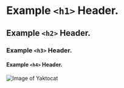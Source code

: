 # Example `<h1>` Header.
## Example `<h2>` Header.
### Example `<h3>` Header.
#### Example `<h4>` Header.


![Image of Yaktocat](https://octodex.github.com/images/yaktocat.png)
